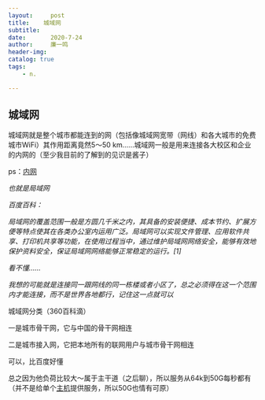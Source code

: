 ```yaml
---
layout:     post
title:    城域网  
subtitle:   
date:       2020-7-24
author:     廉一鸣
header-img: 
catalog: true
tags:
    - n.

---
```


## 城域网

城域网就是整个城市都能连到的网（包括像城域网宽带（网线）和各大城市的免费城市WiFi）其作用距离竟然5～50 km……城域网一般是用来连接各大校区和企业的内网的（至少我目前的了解到的见识是酱子）

ps：[内网](https://mp.weixin.qq.com/s?__biz=MzI4Nzc2MzA3OQ==&mid=2247484361&idx=2&sn=b47776532e5b5432f719eae5782a2fd8&scene=21#wechat_redirect)

*也就是局域网*

*百度百科：*

*局域网的覆盖范围一般是方圆几千米之内，其具备的安装便捷、成本节约、扩展方便等特点使其在各类办公室内运用广泛。局域网可以实现文件管理、应用软件共享、打印机共享等功能，在使用过程当中，通过维护局域网网络安全，能够有效地保护资料安全，保证局域网网络能够正常稳定的运行。[1]*

*看不懂……*

*我想的可能就是连接同一跟网线的同一栋楼或者小区了，总之必须得在这一个范围内才能连接，而不是世界各地都行，记住这一点就可以*

城域网分类（360百科滴）

一是城市骨干网，它与中国的骨干网相连

二是城市接入网，它把本地所有的联网用户与城市骨干网相连

可以，比百度好懂

总之因为他负荷比较大～属于主干道（之后聊），所以服务从64k到50G每秒都有（并不是给单个[主机](https://mp.weixin.qq.com/s?__biz=MzI4Nzc2MzA3OQ==&mid=2247484542&idx=2&sn=c347f4bc8979a6c3f14b9420a2834818&scene=21#wechat_redirect)提供服务，所以50G也情有可原）

